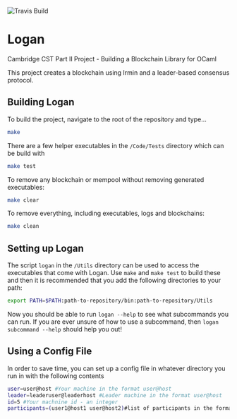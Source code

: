 ![Travis Build](https://travis-ci.com/CharlieCrisp/PartIIProject.svg?token=jFEDSGqrpzsJd3nc1tVx&branch=master)

# Logan 
Cambridge CST Part II Project - Building a Blockchain Library for OCaml

This project creates a blockchain using Irmin and a leader-based consensus protocol. 

## Building Logan
To build the project, navigate to the root of the repository and type...
```bash
make
```
There are a few helper executables in the `/Code/Tests` directory which can be build with
```bash
make test
``` 
To remove any blockchain or mempool without removing generated executables:
```bash
make clear
```
To remove everything, including executables, logs and blockchains:
```bash
make clean
```

## Setting up Logan
The script `logan` in the `/Utils` directory can be used to access the executables that come with Logan. 
Use `make` and `make test` to build these and then it is recommended that you add the following directories to your path:
```bash
export PATH=$PATH:path-to-repository/bin:path-to-repository/Utils
```
Now you should be able to run `logan --help` to see what subcommands you can run. 
If you are ever unsure of how to use a subcommand, then `logan subcommand --help` should help you out!

## Using a Config File
In order to save time, you can set up a config file in whatever directory you run in with the following contents 
```bash
user=user@host #Your machine in the format user@host
leader=leaderuser@leaderhost #Leader machine in the format user@host
id=5 #Your machnine id - an integer
participants=(user1@host1 user@host2)#list of participants in the format user@host. Must go within brackets separated by spaces
```